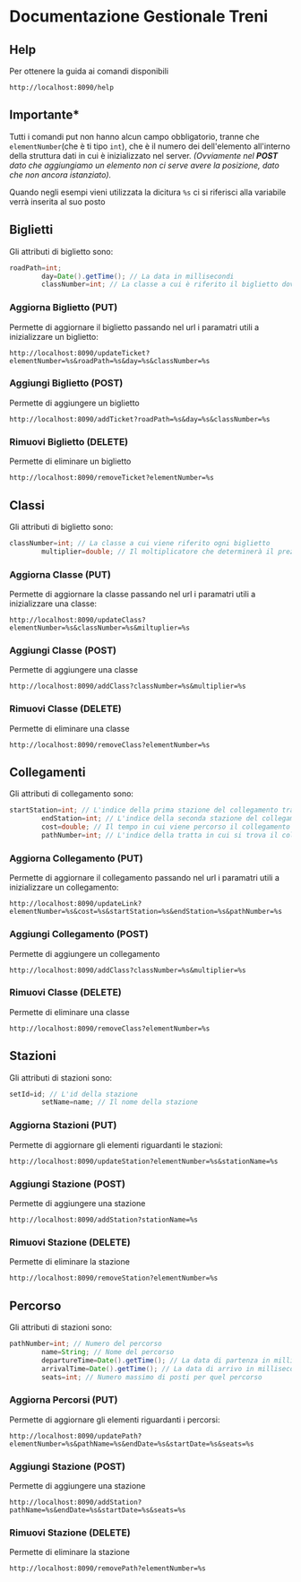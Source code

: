 # Documentazione Gestionale Treni

## Help

Per ottenere la guida ai comandi disponibili

````
http://localhost:8090/help
````

## Importante*

Tutti i comandi put non hanno alcun campo obbligatorio, tranne che ````elementNumber````(che è ti tipo ```` int ````),
che è il numero dei dell'elemento all'interno della struttura dati in cui è inizializzato nel server. _(Ovviamente
nel **POST** dato che aggiungiamo un elemento non ci serve avere la posizione, dato che non ancora istanziato)._

Quando negli esempi vieni utilizzata la dicitura ````%s```` ci si riferisci alla variabile verrà inserita al suo posto

## Biglietti

Gli attributi di biglietto sono:

````java
roadPath=int;
        day=Date().getTime(); // La data in millisecondi
        classNumber=int; // La classe a cui è riferito il biglietto dove per classe, la classe del treno (es. Prima Classe, che nel nostro caso sarà -> 1)
````

### Aggiorna Biglietto (PUT)

Permette di aggiornare il biglietto passando nel url i paramatri utili a inizializzare un biglietto:

````
http://localhost:8090/updateTicket?elementNumber=%s&roadPath=%s&day=%s&classNumber=%s
````

### Aggiungi Biglietto (POST)

Permette di aggiungere un biglietto

````
http://localhost:8090/addTicket?roadPath=%s&day=%s&classNumber=%s
````

### Rimuovi Biglietto (DELETE)

Permette di eliminare un biglietto

````
http://localhost:8090/removeTicket?elementNumber=%s
````

## Classi

Gli attributi di biglietto sono:

````java
classNumber=int; // La classe a cui viene riferito ogni biglietto
        multiplier=double; // Il moltiplicatore che determinerà il prezzo del biglietto in base alla classe
````

### Aggiorna Classe (PUT)

Permette di aggiornare la classe passando nel url i paramatri utili a inizializzare una classe:

````
http://localhost:8090/updateClass?elementNumber=%s&classNumber=%s&miltuplier=%s
````

### Aggiungi Classe (POST)

Permette di aggiungere una classe

````
http://localhost:8090/addClass?classNumber=%s&multiplier=%s
````

### Rimuovi Classe (DELETE)

Permette di eliminare una classe

````
http://localhost:8090/removeClass?elementNumber=%s
````

## Collegamenti

Gli attributi di collegamento sono:

````java
startStation=int; // L'indice della prima stazione del collegamento tra due stazioni
        endStation=int; // L'indice della seconda stazione del collegamento tra due stazioni
        cost=double; // Il tempo in cui viene percorso il collegamento
        pathNumber=int; // L'indice della tratta in cui si trova il collegamento
````

### Aggiorna Collegamento (PUT)

Permette di aggiornare il collegamento passando nel url i paramatri utili a inizializzare un collegamento:

````
http://localhost:8090/updateLink?elementNumber=%s&cost=%s&startStation=%s&endStation=%s&pathNumber=%s
````

### Aggiungi Collegamento (POST)

Permette di aggiungere un collegamento

````
http://localhost:8090/addClass?classNumber=%s&multiplier=%s
````

### Rimuovi Classe (DELETE)

Permette di eliminare una classe

````
http://localhost:8090/removeClass?elementNumber=%s
````

## Stazioni

Gli attributi di stazioni sono:

````java
setId=id; // L'id della stazione
        setName=name; // Il nome della stazione
````

### Aggiorna Stazioni (PUT)

Permette di aggiornare gli elementi riguardanti le stazioni:

````
http://localhost:8090/updateStation?elementNumber=%s&stationName=%s
````

### Aggiungi Stazione (POST)

Permette di aggiungere una stazione

````
http://localhost:8090/addStation?stationName=%s
````

### Rimuovi Stazione (DELETE)

Permette di eliminare la stazione

````
http://localhost:8090/removeStation?elementNumber=%s
````

## Percorso

Gli attributi di stazioni sono:

````java
pathNumber=int; // Numero del percorso
        name=String; // Nome del percorso
        departureTime=Date().getTime(); // La data di partenza in millisecondi
        arrivalTime=Date().getTime(); // La data di arrivo in millisecondi
        seats=int; // Numero massimo di posti per quel percorso
````

### Aggiorna Percorsi (PUT)

Permette di aggiornare gli elementi riguardanti i percorsi:

````
http://localhost:8090/updatePath?elementNumber=%s&pathName=%s&endDate=%s&startDate=%s&seats=%s
````

### Aggiungi Stazione (POST)

Permette di aggiungere una stazione

````
http://localhost:8090/addStation?pathName=%s&endDate=%s&startDate=%s&seats=%s
````

### Rimuovi Stazione (DELETE)

Permette di eliminare la stazione

````
http://localhost:8090/removePath?elementNumber=%s
````
